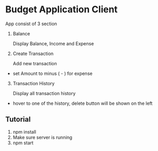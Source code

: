 # Budget Application Client

App consist of 3 section

1. Balance

   Display Balance, Income and Expense

2. Create Transaction

   Add new transaction

- set Amount to minus ( - ) for expense

3. Transaction History

   Display all transaction history

- hover to one of the history, delete button will be shown on the left

## Tutorial

1. npm install
2. Make sure server is running
3. npm start
